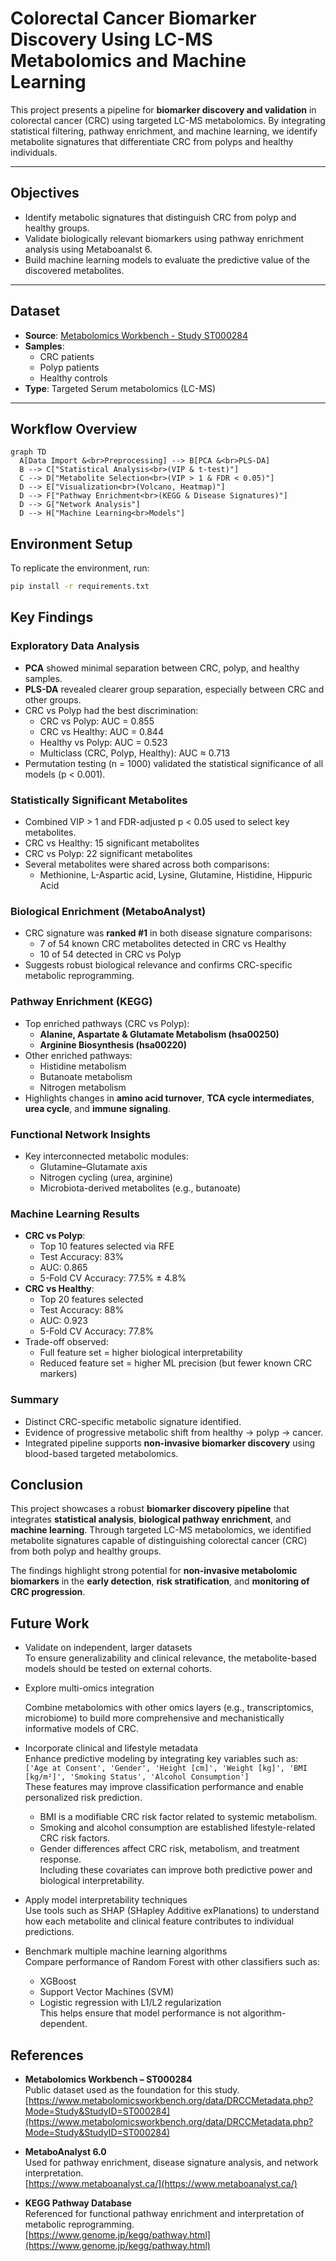 # Colorectal Cancer Biomarker Discovery Using LC-MS Metabolomics and Machine Learning

This project presents a pipeline for **biomarker discovery and validation** in colorectal cancer (CRC) using targeted LC-MS metabolomics. By integrating statistical filtering, pathway enrichment, and machine learning, we identify metabolite signatures that differentiate CRC from polyps and healthy individuals.

---

## Objectives

- Identify metabolic signatures that distinguish CRC from polyp and healthy groups.
- Validate biologically relevant biomarkers using pathway enrichment analysis using Metaboanalst 6.
- Build machine learning models to evaluate the predictive value of the discovered metabolites.

---

## Dataset

- **Source**: [Metabolomics Workbench - Study ST000284](https://www.metabolomicsworkbench.org)
- **Samples**:
  - CRC patients
  - Polyp patients
  - Healthy controls
- **Type**: Targeted Serum metabolomics (LC-MS)

---

## Workflow Overview

```mermaid
graph TD
  A[Data Import &<br>Preprocessing] --> B[PCA &<br>PLS-DA]
  B --> C["Statistical Analysis<br>(VIP & t-test)"]
  C --> D["Metabolite Selection<br>(VIP > 1 & FDR < 0.05)"]
  D --> E["Visualization<br>(Volcano, Heatmap)"]
  D --> F["Pathway Enrichment<br>(KEGG & Disease Signatures)"]
  D --> G["Network Analysis"]
  D --> H["Machine Learning<br>Models"]
```



## Environment Setup

To replicate the environment, run:

```bash
pip install -r requirements.txt
```


## Key Findings

### Exploratory Data Analysis
- **PCA** showed minimal separation between CRC, polyp, and healthy samples.
- **PLS-DA** revealed clearer group separation, especially between CRC and other groups.
- CRC vs Polyp had the best discrimination:
  - CRC vs Polyp: AUC = 0.855
  - CRC vs Healthy: AUC = 0.844
  - Healthy vs Polyp: AUC = 0.523
  - Multiclass (CRC, Polyp, Healthy): AUC ≈ 0.713
- Permutation testing (n = 1000) validated the statistical significance of all models (p < 0.001).

### Statistically Significant Metabolites
- Combined VIP > 1 and FDR-adjusted p < 0.05 used to select key metabolites.
- CRC vs Healthy: 15 significant metabolites
- CRC vs Polyp: 22 significant metabolites
- Several metabolites were shared across both comparisons:
  - Methionine, L-Aspartic acid, Lysine, Glutamine, Histidine, Hippuric Acid

### Biological Enrichment (MetaboAnalyst)
- CRC signature was **ranked #1** in both disease signature comparisons:
  - 7 of 54 known CRC metabolites detected in CRC vs Healthy
  - 10 of 54 detected in CRC vs Polyp
- Suggests robust biological relevance and confirms CRC-specific metabolic reprogramming.

### Pathway Enrichment (KEGG)
- Top enriched pathways (CRC vs Polyp):
  - **Alanine, Aspartate & Glutamate Metabolism (hsa00250)**
  - **Arginine Biosynthesis (hsa00220)**
- Other enriched pathways:
  - Histidine metabolism
  - Butanoate metabolism
  - Nitrogen metabolism
- Highlights changes in **amino acid turnover**, **TCA cycle intermediates**, **urea cycle**, and **immune signaling**.

### Functional Network Insights
- Key interconnected metabolic modules:
  - Glutamine–Glutamate axis
  - Nitrogen cycling (urea, arginine)
  - Microbiota-derived metabolites (e.g., butanoate)

### Machine Learning Results
- **CRC vs Polyp**:
  - Top 10 features selected via RFE
  - Test Accuracy: 83%
  - AUC: 0.865
  - 5-Fold CV Accuracy: 77.5% ± 4.8%
- **CRC vs Healthy**:
  - Top 20 features selected
  - Test Accuracy: 88%
  - AUC: 0.923
  - 5-Fold CV Accuracy: 77.8%
- Trade-off observed:
  - Full feature set = higher biological interpretability
  - Reduced feature set = higher ML precision (but fewer known CRC markers)

### Summary
- Distinct CRC-specific metabolic signature identified.
- Evidence of progressive metabolic shift from healthy → polyp → cancer.
- Integrated pipeline supports **non-invasive biomarker discovery** using blood-based targeted metabolomics.

## Conclusion

This project showcases a robust **biomarker discovery pipeline** that integrates **statistical analysis**, **biological pathway enrichment**, and **machine learning**. Through targeted LC-MS metabolomics, we identified metabolite signatures capable of distinguishing colorectal cancer (CRC) from both polyp and healthy groups. 

The findings highlight strong potential for **non-invasive metabolomic biomarkers** in the **early detection**, **risk stratification**, and **monitoring of CRC progression**.

## Future Work

- Validate on independent, larger datasets  
  To ensure generalizability and clinical relevance, the metabolite-based models should be tested on external cohorts.

- Explore multi-omics integration
  
  Combine metabolomics with other omics layers (e.g., transcriptomics, microbiome) to build more comprehensive and mechanistically informative models of CRC.

- Incorporate clinical and lifestyle metadata  
  Enhance predictive modeling by integrating key variables such as:  
  `['Age at Consent', 'Gender', 'Height [cm]', 'Weight [kg]', 'BMI [kg/m²]', 'Smoking Status', 'Alcohol Consumption']`  
  These features may improve classification performance and enable personalized risk prediction.  
  - BMI is a modifiable CRC risk factor related to systemic metabolism.  
  - Smoking and alcohol consumption are established lifestyle-related CRC risk factors.  
  - Gender differences affect CRC risk, metabolism, and treatment response.  
  Including these covariates can improve both predictive power and biological interpretability.

- Apply model interpretability techniques  
  Use tools such as SHAP (SHapley Additive exPlanations) to understand how each metabolite and clinical feature contributes to individual predictions.

- Benchmark multiple machine learning algorithms  
  Compare performance of Random Forest with other classifiers such as:
  - XGBoost
  - Support Vector Machines (SVM)
  - Logistic regression with L1/L2 regularization  
  This helps ensure that model performance is not algorithm-dependent.

## References

- **Metabolomics Workbench – ST000284**  
  Public dataset used as the foundation for this study.  
  [https://www.metabolomicsworkbench.org/data/DRCCMetadata.php?Mode=Study&StudyID=ST000284](https://www.metabolomicsworkbench.org/data/DRCCMetadata.php?Mode=Study&StudyID=ST000284)

- **MetaboAnalyst 6.0**  
  Used for pathway enrichment, disease signature analysis, and network interpretation.  
  [https://www.metaboanalyst.ca/](https://www.metaboanalyst.ca/)

- **KEGG Pathway Database**  
  Referenced for functional pathway enrichment and interpretation of metabolic reprogramming.  
  [https://www.genome.jp/kegg/pathway.html](https://www.genome.jp/kegg/pathway.html)



